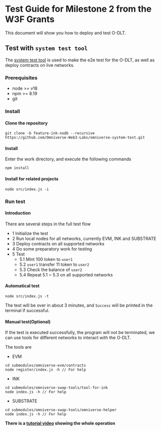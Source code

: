 # Test Guide for Milestone 2 from the W3F Grants

This document will show you how to deploy and test O-DLT.  

## Test with `system test tool`

The [system test tool]() is used to make the e2e test for the O-DLT, as well as deploy contracts on live networks.

### Prerequisites

- node >= v18
- npm >= 8.19
- git

### Install

#### Clone the repository

```
git clone -b feature-ink-nodb --recursive https://github.com/Omniverse-Web3-Labs/omniverse-system-test.git
```

#### Install

Enter the work directory, and execute the following commands
```
npm install
```

#### Install for related projects

```
node src/index.js -i
```

### Run test

#### Introduction

There are several steps in the full test flow  
- 1 Initialize the test
- 2 Run local nodes for all networks, currently EVM, INK and SUBSTRATE
- 3 Deploy contracts on all supported networks
- 4 Do some preparatory work for testing
- 5 Test
    - 5.1 Mint 100 token to `user1`
    - 5.2 `user1` transfer 11 token to `user2`
    - 5.3 Check the balance of `user2`
    - 5.4 Repeat 5.1 ~ 5.3 on all supported networks

#### Automatical test
```
node src/index.js -t
```

The test will be over in about 3 minutes, and `Success` will be printed in the terminal if successful.

#### Manual test(Optional)

If the test is executed successfully, the program will not be terminated, we can use tools for different networks to interact with the O-DLT.

The tools are
- EVM
```
cd submodules/omniverse-evm/contracts
node register/index.js -h // For help
```

- INK
```
cd submodules/omniverse-swap-tools/tool-for-ink
node index.js -h // For help
```

- SUBSTRATE
```
cd submodules/omniverse-swap-tools/omniverse-helper
node index.js -h // For help
```

**There is a [tutorial video]() showing the whole operation**